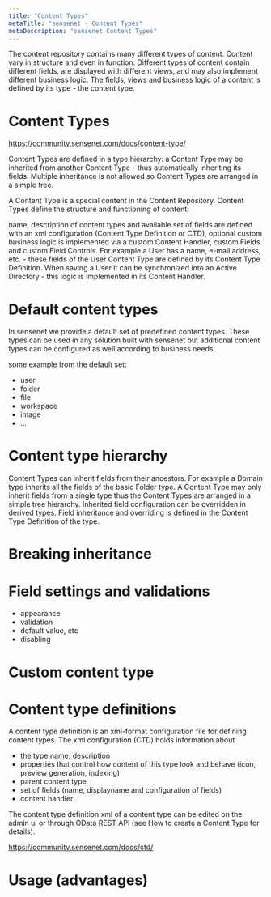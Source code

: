 ```yaml
---
title: "Content Types"
metaTitle: "sensenet - Content Types"
metaDescription: "sensenet Content Types"
---
```



The content repository contains many different types of content. Content vary in structure and even in function. Different types of content contain different fields, are displayed with different views, and may also implement different business logic. The fields, views and business logic of a content is defined by its type - the content type.

# Content Types
https://community.sensenet.com/docs/content-type/


Content Types are defined in a type hierarchy: a Content Type may be inherited from another Content Type - thus automatically inheriting its fields. Multiple inheritance is not allowed so Content Types are arranged in a simple tree.

A Content Type is a special content in the Content Repository. Content Types define the structure and functioning of content:

name, description of content types and available set of fields are defined with an xml configuration (Content Type Definition or CTD),
optional custom business logic is implemented via a custom Content Handler, custom Fields and custom Field Controls. For example a User has a name, e-mail address, etc. - these fields of the User Content Type are defined by its Content Type Definition. When saving a User it can be synchronized into an Active Directory - this logic is implemented in its Content Handler.

# Default content types

In sensenet we provide a default set of predefined content types. These types can be used in any solution built with sensenet but additional content types can be configured as well according to business needs.

some example from the default set:
- user
- folder
- file
- workspace
- image
- ...

# Content type hierarchy

Content Types can inherit fields from their ancestors. For example a Domain type inherits all the fields of the basic Folder type. A Content Type may only inherit fields from a single type thus the Content Types are arranged in a simple tree hierarchy. Inherited field configuration can be overridden in derived types. Field inheritance and overriding is defined in the Content Type Definition of the type.

# Breaking inheritance


# Field settings and validations
  - appearance
  - validation
  - default value, etc
  - disabling
# Custom content type

# Content type definitions
A content type definition is an xml-format configuration file for defining content types. The xml configuration (CTD) holds information about

- the type name, description
- properties that control how content of this type look and behave (icon, preview generation, indexing)
- parent content type
- set of fields (name, displayname and configuration of fields)
- content handler

The content type definition xml of a content type can be edited on the admin ui or through OData REST API (see How to create a Content Type for details).

https://community.sensenet.com/docs/ctd/
# Usage (advantages)
